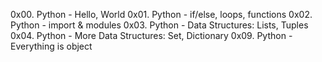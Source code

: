  0x00. Python - Hello, World
 0x01. Python - if/else, loops, functions
 0x02. Python - import & modules
 0x03. Python - Data Structures: Lists, Tuples
 0x04. Python - More Data Structures: Set, Dictionary
 0x09. Python - Everything is object
